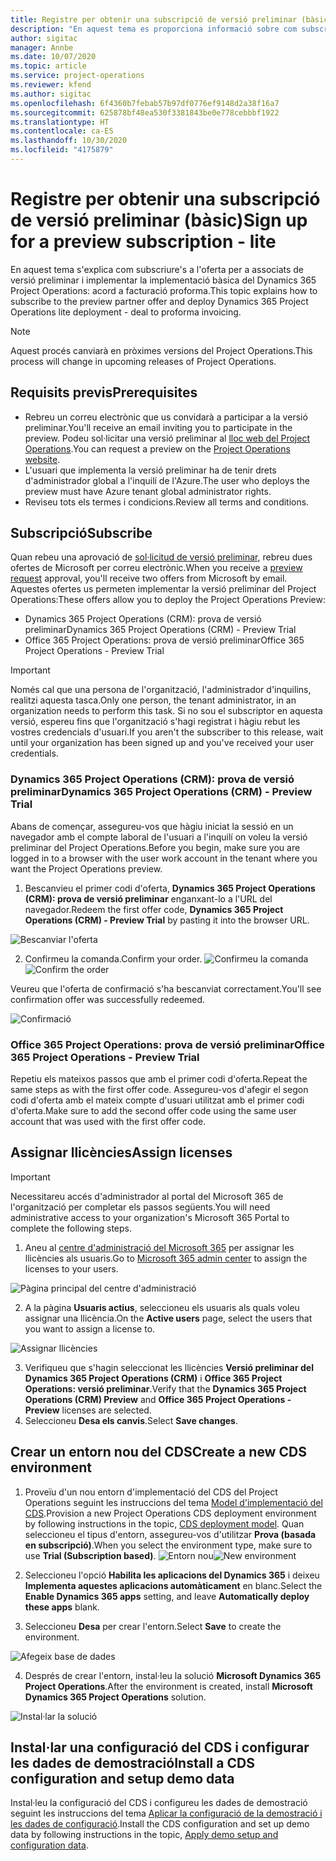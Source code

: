 ```yaml
---
title: Registre per obtenir una subscripció de versió preliminar (bàsic)
description: "En aquest tema es proporciona informació sobre com subscriure's i implementar la implementació bàsica del Project Operations: acord a facturació proforma."
author: sigitac
manager: Annbe
ms.date: 10/07/2020
ms.topic: article
ms.service: project-operations
ms.reviewer: kfend
ms.author: sigitac
ms.openlocfilehash: 6f4360b7febab57b97df0776ef9148d2a38f16a7
ms.sourcegitcommit: 625878bf48ea530f3381843be0e778cebbbf1922
ms.translationtype: HT
ms.contentlocale: ca-ES
ms.lasthandoff: 10/30/2020
ms.locfileid: "4175879"
---
```

# <a name="sign-up-for-a-preview-subscription---lite"></a><span data-ttu-id="045f5-103">Registre per obtenir una subscripció de versió preliminar (bàsic)</span><span class="sxs-lookup"><span data-stu-id="045f5-103">Sign up for a preview subscription - lite</span></span> 

<span data-ttu-id="045f5-104">En aquest tema s'explica com subscriure's a l'oferta per a associats de versió preliminar i implementar la implementació bàsica del Dynamics 365 Project Operations: acord a facturació proforma.</span><span class="sxs-lookup"><span data-stu-id="045f5-104">This topic explains how to subscribe to the preview partner offer and deploy Dynamics 365 Project Operations lite deployment - deal to proforma invoicing.</span></span>

> [!NOTE]
> <span data-ttu-id="045f5-105">Aquest procés canviarà en pròximes versions del Project Operations.</span><span class="sxs-lookup"><span data-stu-id="045f5-105">This process will change in upcoming releases of Project Operations.</span></span>

## <a name="prerequisites"></a><span data-ttu-id="045f5-106">Requisits previs</span><span class="sxs-lookup"><span data-stu-id="045f5-106">Prerequisites</span></span>

- <span data-ttu-id="045f5-107">Rebreu un correu electrònic que us convidarà a participar a la versió preliminar.</span><span class="sxs-lookup"><span data-stu-id="045f5-107">You'll receive an email inviting you to participate in the preview.</span></span> <span data-ttu-id="045f5-108">Podeu sol·licitar una versió preliminar al [lloc web del Project Operations](https://dynamics.microsoft.com/en-us/project-operations/overview/).</span><span class="sxs-lookup"><span data-stu-id="045f5-108">You can request a preview on the [Project Operations website](https://dynamics.microsoft.com/en-us/project-operations/overview/).</span></span>
- <span data-ttu-id="045f5-109">L'usuari que implementa la versió preliminar ha de tenir drets d'administrador global a l'inquilí de l'Azure.</span><span class="sxs-lookup"><span data-stu-id="045f5-109">The user who deploys the preview must have Azure tenant global administrator rights.</span></span>
- <span data-ttu-id="045f5-110">Reviseu tots els termes i condicions.</span><span class="sxs-lookup"><span data-stu-id="045f5-110">Review all terms and conditions.</span></span>

## <a name="subscribe"></a><span data-ttu-id="045f5-111">Subscripció</span><span class="sxs-lookup"><span data-stu-id="045f5-111">Subscribe</span></span>

<span data-ttu-id="045f5-112">Quan rebeu una aprovació de [sol·licitud de versió preliminar](https://forms.office.com/FormsPro/Pages/ResponsePage.aspx?id=v4j5cvGGr0GRqy180BHbR56j8lZs0FdAvwT75_WNFyxUMkRDV1NYQU5TNjE2VjhKOVBUNVg2R0s1NC4u), rebreu dues ofertes de Microsoft per correu electrònic.</span><span class="sxs-lookup"><span data-stu-id="045f5-112">When you receive a [preview request](https://forms.office.com/FormsPro/Pages/ResponsePage.aspx?id=v4j5cvGGr0GRqy180BHbR56j8lZs0FdAvwT75_WNFyxUMkRDV1NYQU5TNjE2VjhKOVBUNVg2R0s1NC4u) approval, you'll receive two offers from Microsoft by email.</span></span> <span data-ttu-id="045f5-113">Aquestes ofertes us permeten implementar la versió preliminar del Project Operations:</span><span class="sxs-lookup"><span data-stu-id="045f5-113">These offers allow you to deploy the Project Operations Preview:</span></span>

- <span data-ttu-id="045f5-114">Dynamics 365 Project Operations (CRM): prova de versió preliminar</span><span class="sxs-lookup"><span data-stu-id="045f5-114">Dynamics 365 Project Operations (CRM) - Preview Trial</span></span>
- <span data-ttu-id="045f5-115">Office 365 Project Operations: prova de versió preliminar</span><span class="sxs-lookup"><span data-stu-id="045f5-115">Office 365 Project Operations - Preview Trial</span></span>

> [!IMPORTANT]
> <span data-ttu-id="045f5-116">Només cal que una persona de l'organització, l'administrador d'inquilins, realitzi aquesta tasca.</span><span class="sxs-lookup"><span data-stu-id="045f5-116">Only one person, the tenant administrator, in an organization needs to perform this task.</span></span> <span data-ttu-id="045f5-117">Si no sou el subscriptor en aquesta versió, espereu fins que l'organització s'hagi registrat i hàgiu rebut les vostres credencials d'usuari.</span><span class="sxs-lookup"><span data-stu-id="045f5-117">If you aren't the subscriber to this release, wait until your organization has been signed up and you've received your user credentials.</span></span>

### <a name="dynamics-365-project-operations-crm---preview-trial"></a><span data-ttu-id="045f5-118">Dynamics 365 Project Operations (CRM): prova de versió preliminar</span><span class="sxs-lookup"><span data-stu-id="045f5-118">Dynamics 365 Project Operations (CRM) - Preview Trial</span></span> 

<span data-ttu-id="045f5-119">Abans de començar, assegureu-vos que hàgiu iniciat la sessió en un navegador amb el compte laboral de l'usuari a l'inquilí on voleu la versió preliminar del Project Operations.</span><span class="sxs-lookup"><span data-stu-id="045f5-119">Before you begin, make sure you are logged in to a browser with the user work account in the tenant where you want the Project Operations preview.</span></span>

1. <span data-ttu-id="045f5-120">Bescanvieu el primer codi d'oferta, **Dynamics 365 Project Operations (CRM): prova de versió preliminar** enganxant-lo a l'URL del navegador.</span><span class="sxs-lookup"><span data-stu-id="045f5-120">Redeem the first offer code, **Dynamics 365 Project Operations (CRM) - Preview Trial** by pasting it into the browser URL.</span></span>

![Bescanviar l'oferta](./media/16RedeemFirstOfferNew.png)

2. <span data-ttu-id="045f5-122">Confirmeu la comanda.</span><span class="sxs-lookup"><span data-stu-id="045f5-122">Confirm your order.</span></span>
<span data-ttu-id="045f5-123">![Confirmeu la comanda](./media/17ConfirmOrderNew.png)</span><span class="sxs-lookup"><span data-stu-id="045f5-123">![Confirm the order](./media/17ConfirmOrderNew.png)</span></span>

<span data-ttu-id="045f5-124">Veureu que l'oferta de confirmació s'ha bescanviat correctament.</span><span class="sxs-lookup"><span data-stu-id="045f5-124">You'll see confirmation offer was successfully redeemed.</span></span>

![Confirmació](./media/18OrderConfirmationNew.png)

### <a name="office-365-project-operations---preview-trial"></a><span data-ttu-id="045f5-126">Office 365 Project Operations: prova de versió preliminar</span><span class="sxs-lookup"><span data-stu-id="045f5-126">Office 365 Project Operations - Preview Trial</span></span>

<span data-ttu-id="045f5-127">Repetiu els mateixos passos que amb el primer codi d'oferta.</span><span class="sxs-lookup"><span data-stu-id="045f5-127">Repeat the same steps as with the first offer code.</span></span> <span data-ttu-id="045f5-128">Assegureu-vos d'afegir el segon codi d'oferta amb el mateix compte d'usuari utilitzat amb el primer codi d'oferta.</span><span class="sxs-lookup"><span data-stu-id="045f5-128">Make sure to add the second offer code using the same user account that was used with the first offer code.</span></span>

## <a name="assign-licenses"></a><span data-ttu-id="045f5-129">Assignar llicències</span><span class="sxs-lookup"><span data-stu-id="045f5-129">Assign licenses</span></span>

> [!IMPORTANT]
> <span data-ttu-id="045f5-130">Necessitareu accés d'administrador al portal del Microsoft 365 de l'organització per completar els passos següents.</span><span class="sxs-lookup"><span data-stu-id="045f5-130">You will need administrative access to your organization's Microsoft 365 Portal to complete the following steps.</span></span>


1. <span data-ttu-id="045f5-131">Aneu al [centre d'administració del Microsoft 365](https://portal.office.com/) per assignar les llicències als usuaris.</span><span class="sxs-lookup"><span data-stu-id="045f5-131">Go to [Microsoft 365 admin center](https://portal.office.com/) to assign the licenses to your users.</span></span>

![Pàgina principal del centre d'administració](./media/14AdminPortal.png)

2. <span data-ttu-id="045f5-133">A la pàgina **Usuaris actius**, seleccioneu els usuaris als quals voleu assignar una llicència.</span><span class="sxs-lookup"><span data-stu-id="045f5-133">On the **Active users** page, select the users that you want to assign a license to.</span></span>

![Assignar llicències](./media/15AssignLicenses.png)

3. <span data-ttu-id="045f5-135">Verifiqueu que s'hagin seleccionat les llicències **Versió preliminar del Dynamics 365 Project Operations (CRM)** i **Office 365 Project Operations: versió preliminar**.</span><span class="sxs-lookup"><span data-stu-id="045f5-135">Verify that the **Dynamics 365 Project Operations (CRM) Preview** and **Office 365 Project Operations - Preview** licenses are selected.</span></span> 
4. <span data-ttu-id="045f5-136">Seleccioneu **Desa els canvis**.</span><span class="sxs-lookup"><span data-stu-id="045f5-136">Select **Save changes**.</span></span>

## <a name="create-a-new-cds-environment"></a><span data-ttu-id="045f5-137">Crear un entorn nou del CDS</span><span class="sxs-lookup"><span data-stu-id="045f5-137">Create a new CDS environment</span></span>

1. <span data-ttu-id="045f5-138">Proveïu d'un nou entorn d'implementació del CDS del Project Operations seguint les instruccions del tema [Model d'implementació del CDS](lite-deployment.md).</span><span class="sxs-lookup"><span data-stu-id="045f5-138">Provision a new Project Operations CDS deployment environment by following instructions in the topic, [CDS deployment model](lite-deployment.md).</span></span> <span data-ttu-id="045f5-139">Quan seleccioneu el tipus d'entorn, assegureu-vos d'utilitzar **Prova (basada en subscripció)**.</span><span class="sxs-lookup"><span data-stu-id="045f5-139">When you select the environment type, make sure to use **Trial (Subscription based)**.</span></span>
<span data-ttu-id="045f5-140">![Entorn nou](./media/19CreateEnvironment.png)</span><span class="sxs-lookup"><span data-stu-id="045f5-140">![New environment](./media/19CreateEnvironment.png)</span></span>

2. <span data-ttu-id="045f5-141">Seleccioneu l'opció **Habilita les aplicacions del Dynamics 365** i deixeu **Implementa aquestes aplicacions automàticament** en blanc.</span><span class="sxs-lookup"><span data-stu-id="045f5-141">Select the **Enable Dynamics 365 apps** setting, and leave **Automatically deploy these apps** blank.</span></span>  
3. <span data-ttu-id="045f5-142">Seleccioneu **Desa** per crear l'entorn.</span><span class="sxs-lookup"><span data-stu-id="045f5-142">Select **Save** to create the environment.</span></span>

![Afegeix base de dades](./media/20CreateEnvironment1.png)

4. <span data-ttu-id="045f5-144">Després de crear l'entorn, instal·leu la solució **Microsoft Dynamics 365 Project Operations**.</span><span class="sxs-lookup"><span data-stu-id="045f5-144">After the environment is created, install **Microsoft Dynamics 365 Project Operations** solution.</span></span> 

![Instal·lar la solució](./media/21InstallSolution.png)

## <a name="install-a-cds-configuration-and-setup-demo-data"></a><span data-ttu-id="045f5-146">Instal·lar una configuració del CDS i configurar les dades de demostració</span><span class="sxs-lookup"><span data-stu-id="045f5-146">Install a CDS configuration and setup demo data</span></span>

<span data-ttu-id="045f5-147">Instal·leu la configuració del CDS i configureu les dades de demostració seguint les instruccions del tema [Aplicar la configuració de la demostració i les dades de configuració](lite-apply-demo-setup-config-data.md).</span><span class="sxs-lookup"><span data-stu-id="045f5-147">Install the CDS configuration and set up demo data by following instructions in the topic, [Apply demo setup and configuration data](lite-apply-demo-setup-config-data.md).</span></span>
